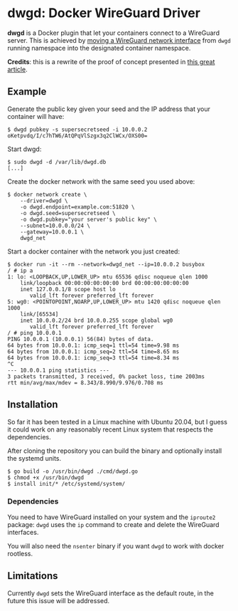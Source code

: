 # dwgd: Docker WireGuard Driver

**dwgd** is a Docker plugin that let your containers connect to a WireGuard server.
This is achieved by [moving a WireGuard network interface](https://www.wireguard.com/netns/) from `dwgd` running namespace into the designated container namespace.

**Credits**: this is a rewrite of the proof of concept presented in [this great article](https://www.bestov.io/blog/using-wireguard-as-the-network-for-a-docker-container).

## Example

Generate the public key given your seed and the IP address that your container will have:
```
$ dwgd pubkey -s supersecretseed -i 10.0.0.2
oKetpvdq/I/c7hTW6/AtQPqVlSzgx3q2ClWCx/OXS00=
```

Start dwgd:
```
$ sudo dwgd -d /var/lib/dwgd.db
[...]
```

Create the docker network with the same seed you used above:
```
$ docker network create \
    --driver=dwgd \
    -o dwgd.endpoint=example.com:51820 \
    -o dwgd.seed=supersecretseed \
    -o dwgd.pubkey="your server's public key" \
    --subnet=10.0.0.0/24 \
    --gateway=10.0.0.1 \
    dwgd_net
```

Start a docker container with the network you just created:
```
$ docker run -it --rm --network=dwgd_net --ip=10.0.0.2 busybox
/ # ip a
1: lo: <LOOPBACK,UP,LOWER_UP> mtu 65536 qdisc noqueue qlen 1000
    link/loopback 00:00:00:00:00:00 brd 00:00:00:00:00:00
    inet 127.0.0.1/8 scope host lo
       valid_lft forever preferred_lft forever
5: wg0: <POINTOPOINT,NOARP,UP,LOWER_UP> mtu 1420 qdisc noqueue qlen 1000
    link/[65534]
    inet 10.0.0.2/24 brd 10.0.0.255 scope global wg0
       valid_lft forever preferred_lft forever
/ # ping 10.0.0.1
PING 10.0.0.1 (10.0.0.1) 56(84) bytes of data.
64 bytes from 10.0.0.1: icmp_seq=1 ttl=54 time=9.98 ms
64 bytes from 10.0.0.1: icmp_seq=2 ttl=54 time=8.65 ms
64 bytes from 10.0.0.1: icmp_seq=3 ttl=54 time=8.34 ms
^C
--- 10.0.0.1 ping statistics ---
3 packets transmitted, 3 received, 0% packet loss, time 2003ms
rtt min/avg/max/mdev = 8.343/8.990/9.976/0.708 ms
```

## Installation

So far it has been tested in a Linux machine with Ubuntu 20.04, but I guess it could work on any reasonably recent Linux system that respects the dependencies.

After cloning the repository you can build the binary and optionally install the systemd units.
```
$ go build -o /usr/bin/dwgd ./cmd/dwgd.go
$ chmod +x /usr/bin/dwgd
$ install init/* /etc/systemd/system/
```

### Dependencies

You need to have WireGuard installed on your system and the `iproute2` package: `dwgd` uses the `ip` command to create and delete the WireGuard interfaces.

You will also need the `nsenter` binary if you want `dwgd` to work with docker rootless.

## Limitations

Currently `dwgd` sets the WireGuard interface as the default route, in the future this issue will be addressed.